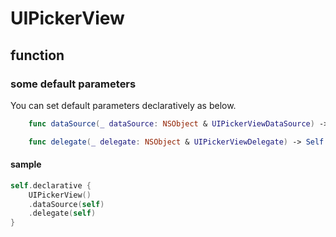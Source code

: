 # UIPickerView

## function

### some default parameters

You can set default parameters declaratively as below.

```swift
    func dataSource(_ dataSource: NSObject & UIPickerViewDataSource) -> Self

    func delegate(_ delegate: NSObject & UIPickerViewDelegate) -> Self
```

#### sample

```swift
self.declarative {
    UIPickerView()
    .dataSource(self)
    .delegate(self)
}
```